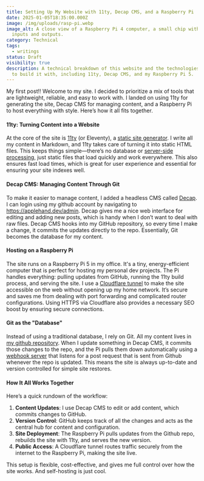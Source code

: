 ```yaml
---
title: Setting Up My Website with 11ty, Decap CMS, and a Raspberry Pi
date: 2025-01-05T18:35:00.000Z
image: /img/uploads/rasp-pi.webp
image_alt: A close view of a Raspberry Pi 4 computer, a small chip with various
  inputs and outputs.
category: Technical
tags:
  - writings
status: Draft
visibility: true
description: A technical breakdown of this website and the technologies I chose
  to build it with, including 11ty, Decap CMS, and my Raspberry Pi 5.
---
```

My first post!! Welcome to my site. I decided to prioritize a mix of tools that are lightweight, reliable, and easy to work with. I landed on using 11ty for generating the site, Decap CMS for managing content, and a Raspberry Pi to host everything with style. Here’s how it all fits together.

#### 11ty: Turning Content into a Website

At the core of the site is [11ty](https://www.11ty.dev/blog/wikipedia/) (or Eleventy), a [static site generator](https://www.cloudflare.com/learning/performance/static-site-generator/). I write all my content in Markdown, and 11ty takes care of turning it into static HTML files. This keeps things simple—there’s no database or [server-side processing](https://www.searchenginejournal.com/client-side-vs-server-side/482574/), just static files that load quickly and work everywhere. This also ensures fast load times, which is great for user experience and essential for ensuring your site indexes well.

#### Decap CMS: Managing Content Through Git

To make it easier to manage content, I added a headless CMS called [Decap](https://decapcms.org/). I can login using my github account by navigating to https://applehand.dev/admin. Decap gives me a nice web interface for editing and adding new posts, which is handy when I don’t want to deal with raw files. Decap CMS hooks into my GitHub repository, so every time I make a change, it commits the updates directly to the repo. Essentially, Git becomes the database for my content. 

#### Hosting on a Raspberry Pi

The site runs on a Raspberry Pi 5 in my office. It's a tiny, energy-efficient computer that is perfect for hosting my personal dev projects. The Pi handles everything: pulling updates from GitHub, running the 11ty build process, and serving the site. I use a [Cloudflare tunnel](https://developers.cloudflare.com/cloudflare-one/connections/connect-networks/) to make the site accessible on the web without opening up my home network. It’s secure and saves me from dealing with port forwarding and complicated router configurations. Using HTTPS via Cloudflare also provides a necessary SEO boost by ensuring secure connections.

#### Git as the "Database"

Instead of using a traditional database, I rely on Git. All my content lives in [my github repository](https://github.com/Applehand/eleventy-site). When I update something in Decap CMS, it commits those changes to the repo, and the Pi pulls them down automatically using a [webhook server](https://github.com/Applehand/eleventy-site/blob/master/webhook-server/server.js) that listens for a post request that is sent from Github whenever the repo is updated. This means the site is always up-to-date and version controlled for simple site restores.

#### How It All Works Together

Here’s a quick rundown of the workflow:

1. **Content Updates**: I use Decap CMS to edit or add content, which commits changes to GitHub.
2. **Version Control**: GitHub keeps track of all the changes and acts as the central hub for content and configuration.
3. **Site Deployment**: The Raspberry Pi pulls updates from the Github repo, rebuilds the site with 11ty, and serves the new version.
4. **Public Access**: A Cloudflare tunnel routes traffic securely from the internet to the Raspberry Pi, making the site live.

This setup is flexible, cost-effective, and gives me full control over how the site works. And self-hosting is just cool.
